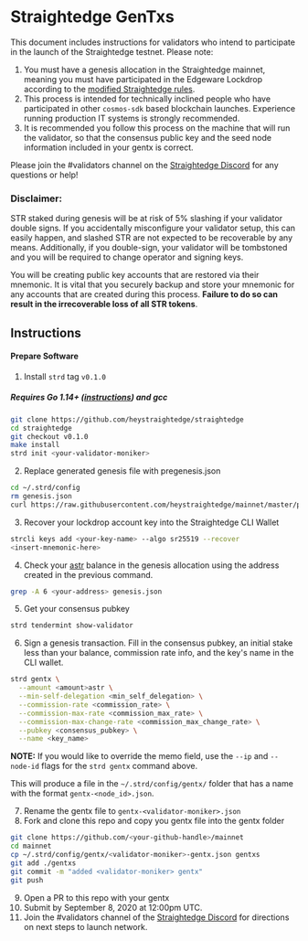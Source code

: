 # Straightedge GenTxs

This document includes instructions for validators who intend to participate in the launch of the Straightedge testnet. Please note:

1. You must have a genesis allocation in the Straightedge mainnet, meaning you must have participated in the Edgeware Lockdrop according to the [modified Straightedge rules](https://straighted.ge/faq/).
2. This process is intended for technically inclined people who have participated in other `cosmos-sdk` based blockchain launches. Experience running production IT systems is strongly recommended.
3. It is recommended you follow this process on the machine that will run the validator, so that the consensus public key and the seed node information included in your gentx is correct.

Please join the #validators channel on the [Straightedge Discord](https://discord.gg/rbamhbC) for any questions or help!

### Disclaimer:

STR staked during genesis will be at risk of 5% slashing if your validator double signs. If you accidentally misconfigure your validator setup, this can easily happen, and slashed STR are not expected to be recoverable by any means. Additionally, if you double-sign, your validator will be tombstoned and you will be required to change operator and signing keys.

You will be creating public key accounts that are restored via their mnemonic. It is vital that you securely backup and store your mnemonic for any accounts that are created during this process. **Failure to do so can result in the irrecoverable loss of all STR tokens**.

## Instructions

#### Prepare Software

1. Install `strd` tag `v0.1.0`

##### Requires Go 1.14+ ([instructions](https://golang.org/doc/install)) and gcc

```sh
git clone https://github.com/heystraightedge/straightedge
cd straightedge
git checkout v0.1.0
make install
strd init <your-validator-moniker>
```

2. Replace generated genesis file with pregenesis.json

```sh
cd ~/.strd/config
rm genesis.json
curl https://raw.githubusercontent.com/heystraightedge/mainnet/master/pregenesis.json -o genesis.json
```

3. Recover your lockdrop account key into the Straightedge CLI Wallet

```sh
strcli keys add <your-key-name> --algo sr25519 --recover
<insert-mnemonic-here>
```

4. Check your [astr](../README.md#str-token) balance in the genesis allocation using the address created in the previous command.

```sh
grep -A 6 <your-address> genesis.json
```

5. Get your consensus pubkey

```sh
strd tendermint show-validator
```

6. Sign a genesis transaction.  Fill in the consensus pubkey, an initial stake less than your balance, commission rate info, and the key's name in the CLI wallet.

```sh
strd gentx \
  --amount <amount>astr \
  --min-self-delegation <min_self_delegation> \
  --commission-rate <commission_rate> \
  --commission-max-rate <commission_max_rate> \
  --commission-max-change-rate <commission_max_change_rate> \
  --pubkey <consensus_pubkey> \
  --name <key_name>
```

**NOTE:**  If you would like to override the memo field, use the `--ip` and `--node-id` flags for the `strd gentx` command above.

This will produce a file in the `~/.strd/config/gentx/` folder that has a name with the format `gentx-<node_id>.json`.

7. Rename the gentx file to `gentx-<validator-moniker>.json`
8. Fork and clone this repo and copy you gentx file into the gentx folder
  
```sh
git clone https://github.com/<your-github-handle>/mainnet
cd mainnet
cp ~/.strd/config/gentx/<validator-moniker>-gentx.json gentxs
git add ./gentxs
git commit -m "added <validator-moniker> gentx"
git push
```

9. Open a PR to this repo with your gentx
10. Submit by September 8, 2020 at 12:00pm UTC.
11. Join the #validators channel of the [Straightedge Discord](https://discord.gg/rbamhbC) for directions on next steps to launch network.
